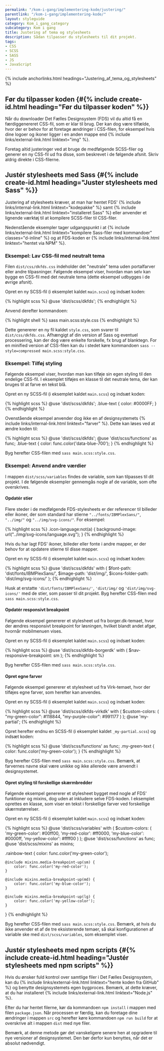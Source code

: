 ```yaml
---
permalink: "/kom-i-gang/implementering-kode/justering/"
parentlink: "/kom-i-gang/implementering-kode/"
layout: styleguide
category: Kom_i_gang_category
subcategory: Kom i gang
title: Justering af tema og stylesheets
description: Sådan tilpasser du stylesheets til dit projekt.
tags: 
- CSS
- SCSS
- SASS
- JS
- JavaScript
---
```


{% include anchorlinks.html headings="Justering_af_tema_og_stylesheets" %}

## Før du tilpasser koden {#{% include create-id.html heading="Før du tilpasser koden" %}}

Når du downloader Det Fælles Designsystem (FDS) vil du altid få en færdiggenereret CSS-fil, som er klar til brug. Der kan dog være tilfælde, hvor der er behov for at foretage ændringer i CSS-filen, for eksempel hvis dine logoer og ikoner ligger i en anden mappe end {% include links/external-link.html linktext="img" %}.

Foretag altid justeringer ved at bruge de medfølgende SCSS-filer og generer en ny CSS-fil ud fra disse, som beskrevet i de følgende afsnit. Skriv aldrig direkte i CSS-filerne.

## Justér stylesheets med Sass {#{% include create-id.html heading="Juster stylesheets med Sass" %}}

Justering af stylesheets kræver, at man har hentet FDS' {% include links/internal-link.html linktext="kodepakke" %} samt {% include links/external-link.html linktext="installeret Sass" %} eller anvender et lignende værktøj til at kompilere SCSS-filer til CSS-filer. 

Nedenstående eksempler tager udgangspunkt i at {% include links/external-link.html linktext="kompilere Sass-filer med kommandoer" classes="d-inline" %} og at FDS-koden er {% include links/internal-link.html linktext="hentet via NPM" %}.

### Eksempel: Lav CSS-fil med neutralt tema

Filen `dist/css/dkfds.css` indeholder det "neutrale" tema uden portalfarver eller andre tilpasninger. Følgende eksempel viser, hvordan man selv kan bygge en CSS-fil med det neutrale tema (dette eksempel udbygges i de øvrige afsnit).

Opret en ny SCSS-fil (i eksemplet kaldet `main.scss`) og indsæt koden:

{% highlight scss %}
@use 'dist/scss/dkfds';
{% endhighlight %}

Anvend derefter kommandoen:

{% highlight shell %}
sass main.scss:style.css
{% endhighlight %}

Dette genererer en ny fil kaldet `style.css`, som svarer til `dist/css/dkfds.css`. Afhængigt af din version af Sass og eventuel processering, kan der dog være enkelte forskelle, fx brug af blanktegn. For en minified version af CSS-filen kan du i stedet køre kommandoen `sass --style=compressed main.scss:style.css`.

### Eksempel: Tilføj styling

Følgende eksempel viser, hvordan man kan tilføje sin egen styling til den endelige CSS-fil. I eksemplet tilføjes en klasse til det neutrale tema, der kan bruges til at farve en tekst blå.

Opret en ny SCSS-fil (i eksemplet kaldet `main.scss`) og indsæt koden:

{% highlight scss %}
@use 'dist/scss/dkfds';
.blue-text {
    color: #0000FF;
}
{% endhighlight %}

Ovenstående eksempel anvender dog ikke en af designsystemets {% include links/internal-link.html linktext="farver" %}. Dette kan løses ved at ændre koden til:

{% highlight scss %}
@use 'dist/scss/dkfds';
@use 'dist/scss/functions' as func;
.blue-text {
    color: func.color('data-blue-700');
}
{% endhighlight %}

Byg herefter CSS-filen med `sass main.scss:style.css`.

### Eksempel: Anvend andre værdier

I mappen `dist/scss/variables` findes de variable, som kan tilpasses til dit projekt. I de følgende eksempler gennemgås nogle af de variable, som ofte overskrives.

#### Opdatér stier

Flere steder i de medfølgende FDS-stylesheets er der referencer til billeder eller ikoner, der som standard har stierne `"../fonts/IBMPlexSans/"`, `"../img/"` og `"../img/svg-icons/"`. For eksempel:

{% highlight scss %}
.icon-language:not(a) {
    background-image: url("../img/svg-icons/language.svg");
}
{% endhighlight %}

Hvis du har lagt FDS' ikoner, billeder eller fonte i andre mapper, er der behov for at opdatere stierne til disse mapper.

Opret en ny SCSS-fil (i eksemplet kaldet `main.scss`) og indsæt koden:

{% highlight scss %}
@use 'dist/scss/dkfds' with (
    $font-path:         'dist/fonts/IBMPlexSans/',
    $image-path:        'dist/img/',
    $icons-folder-path: 'dist/img/svg-icons/'
);
{% endhighlight %}

Husk at erstatte `'dist/fonts/IBMPlexSans/'`, `'dist/img/` og `'dist/img/svg-icons/'` med de stier, som passer til dit projekt. Byg herefter CSS-filen med `sass main.scss:style.css`.

#### Opdatér responsivt breakpoint

Følgende eksempel genererer et stylesheet ud fra borger.dk-temaet, hvor der ændres responsivt breakpoint for løsningen, hvilket blandt andet afgør, hvornår mobilmenuen vises.

Opret en ny SCSS-fil (i eksemplet kaldet `main.scss`) og indsæt koden:

{% highlight scss %}
@use 'dist/scss/dkfds-borgerdk' with (
    $nav-responsive-breakpoint: sm
);
{% endhighlight %}

Byg herefter CSS-filen med `sass main.scss:style.css`.

#### Opret egne farver

Følgende eksempel genererer et stylesheet ud fra Virk-temaet, hvor der tilføjes egne farver, som herefter kan anvendes.

Opret en ny SCSS-fil (i eksemplet kaldet `main.scss`) og indsæt koden:

{% highlight scss %}
@use 'dist/scss/dkfds-virkdk' with (
    $custom-colors: (
        "my-green-color": #118844, 
        "my-purple-color": #991177
    )
);
@use 'my-partial';
{% endhighlight %}

Opret herefter endnu en SCSS-fil (i eksemplet kaldet `_my-partial.scss`) og indsæt koden:

{% highlight scss %}
@use 'dist/scss/functions' as func;
.my-green-text {
    color: func.color('my-green-color');
}
{% endhighlight %}

Byg herefter CSS-filen med `sass main.scss:style.css`. Bemærk, at farvernes navne skal være unikke og ikke allerede være anvendt i designsystemet.

#### Opret styling til forskellige skærmbredder

Følgende eksempel genererer et stylesheet bygget med nogle af FDS' funktioner og mixins, dog uden at inkludere selve FDS-koden. I eksemplet oprettes en klasse, som viser en tekst i forskellige farver ved forskellige skærmstørrelser.

Opret en ny SCSS-fil (i eksemplet kaldet `main.scss`) og indsæt koden:

{% highlight scss %}
@use 'dist/scss/variables' with (
    $custom-colors: (
        'my-green-color': #00ff00, 
        'my-red-color': #ff0000,
        'my-blue-color': #0000ff,
        'my-yellow-color': #ffff00
    )
);
@use 'dist/scss/functions' as func;
@use 'dist/scss/mixins' as mixins;

.rainbow-text {
    color: func.color('my-green-color');

    @include mixins.media-breakpoint-up(sm) {
        color: func.color('my-red-color');
    }

    @include mixins.media-breakpoint-up(md) {
        color: func.color('my-blue-color');
    }

    @include mixins.media-breakpoint-up(lg) {
        color: func.color('my-yellow-color');
    }
}
{% endhighlight %}

Byg herefter CSS-filen med `sass main.scss:style.css`. Bemærk, at hvis du ikke anvender et af de tre eksisterende temaer, så skal konfigurationen af variable ske med `dist/scss/variables`, som eksemplet viser.

## Justér stylesheets med npm scripts {#{% include create-id.html heading="Justér stylesheets med npm scripts" %}}

Hvis du ønsker fuld kontrol over samtlige filer i Det Fælles Designsystem, kan du {% include links/external-link.html linktext="hente koden fra GitHub" %} og benytte designsystemets egen bygproces. Bemærk, at dette kræver, at du har installeret {% include links/external-link.html linktext="Node.js" %}.

Efter du har hentet filerne, kør da kommandoen `npm install` i mappen med filen `package.json`. Når processen er færdig, kan du foretage dine ændringer i mappen `src` og herefter køre kommandoen `npm run build` for at overskrive alt i mappen `dist` med nye filer.

Bemærk, at denne metode gør det vanskeligere senere hen at opgradere til nye versioner af designsystemet. Den bør derfor kun benyttes, når det er absolut nødvendigt.